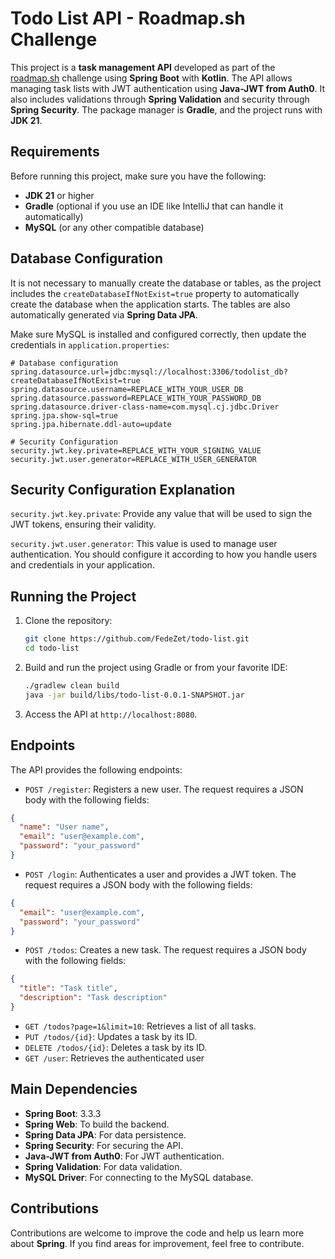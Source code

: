 # Todo List API - Roadmap.sh Challenge

This project is a **task management API** developed as part of the [roadmap.sh](https://roadmap.sh/projects/todo-list-api) challenge using **Spring Boot** with **Kotlin**. The API allows managing task lists with JWT authentication using **Java-JWT from Auth0**. It also includes validations through **Spring Validation** and security through **Spring Security**. The package manager is **Gradle**, and the project runs with **JDK 21**.

## Requirements

Before running this project, make sure you have the following:

- **JDK 21** or higher
- **Gradle** (optional if you use an IDE like IntelliJ that can handle it automatically)
- **MySQL** (or any other compatible database)

## Database Configuration

It is not necessary to manually create the database or tables, as the project includes the `createDatabaseIfNotExist=true` property to automatically create the database when the application starts. The tables are also automatically generated via **Spring Data JPA**.

Make sure MySQL is installed and configured correctly, then update the credentials in `application.properties`:

```properties
# Database configuration
spring.datasource.url=jdbc:mysql://localhost:3306/todolist_db?createDatabaseIfNotExist=true
spring.datasource.username=REPLACE_WITH_YOUR_USER_DB
spring.datasource.password=REPLACE_WITH_YOUR_PASSWORD_DB
spring.datasource.driver-class-name=com.mysql.cj.jdbc.Driver
spring.jpa.show-sql=true
spring.jpa.hibernate.ddl-auto=update

# Security Configuration
security.jwt.key.private=REPLACE_WITH_YOUR_SIGNING_VALUE
security.jwt.user.generator=REPLACE_WITH_USER_GENERATOR
```

## Security Configuration Explanation
`security.jwt.key.private`: Provide any value that will be used to sign the JWT tokens, ensuring their validity.

`security.jwt.user.generator`: This value is used to manage user authentication. You should configure it according to how you handle users and credentials in your application.

## Running the Project
1. Clone the repository:

   ```bash
   git clone https://github.com/FedeZet/todo-list.git
   cd todo-list
   ```

2. Build and run the project using Gradle or from your favorite IDE:
   ```bash
   ./gradlew clean build
   java -jar build/libs/todo-list-0.0.1-SNAPSHOT.jar
   ```

3. Access the API at `http://localhost:8080`.

## Endpoints

The API provides the following endpoints:

- `POST /register`: Registers a new user. The request requires a JSON body with the following fields:
```json
{
  "name": "User name",
  "email": "user@example.com",
  "password": "your_password"
}
```
- `POST /login`: Authenticates a user and provides a JWT token. The request requires a JSON body with the following fields:
```json
{
  "email": "user@example.com",
  "password": "your_password"
}
```
- `POST /todos`: Creates a new task. The request requires a JSON body with the following fields:
```json
{
  "title": "Task title",
  "description": "Task description"
}
```
- `GET /todos?page=1&limit=10`: Retrieves a list of all tasks.
- `PUT /todos/{id}`: Updates a task by its ID.
- `DELETE /todos/{id}`: Deletes a task by its ID.
- `GET /user`: Retrieves the authenticated user

## Main Dependencies

- **Spring Boot**: 3.3.3
- **Spring Web**: To build the backend.
- **Spring Data JPA**: For data persistence.
- **Spring Security**: For securing the API.
- **Java-JWT from Auth0**: For JWT authentication.
- **Spring Validation**: For data validation.
- **MySQL Driver**: For connecting to the MySQL database.

## Contributions

Contributions are welcome to improve the code and help us learn more about **Spring**. If you find areas for improvement, feel free to contribute.
